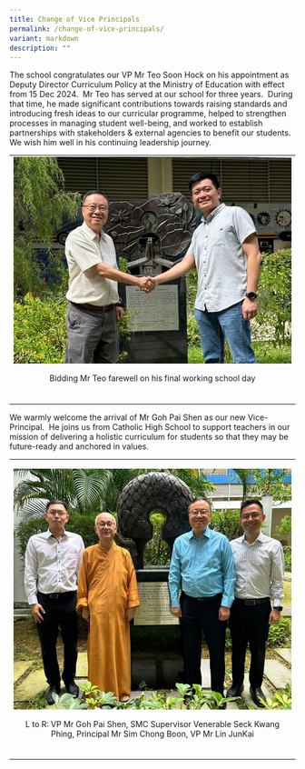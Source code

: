 ```yaml
---
title: Change of Vice Principals
permalink: /change-of-vice-principals/
variant: markdown
description: ""
---
```

<p>The school congratulates our VP Mr Teo Soon Hock on his appointment as
Deputy Director Curriculum Policy at the Ministry of Education with effect
from 15 Dec 2024.&nbsp; Mr Teo has served at our school for three years.&nbsp;
During that time, he made significant contributions towards raising standards
and introducing fresh ideas to our curricular programme, helped to strengthen
processes in managing student well-being, and worked to establish partnerships
with stakeholders &amp; external agencies to benefit our students.&nbsp;&nbsp;
We wish him well in his continuing leadership journey.</p>
<table style="minWidth: 25px">
<colgroup>
<col>
</colgroup>
<tbody>
<tr>
<td rowspan="1" colspan="1">
<div class="isomer-image-wrapper">
<img style="width: 100%" height="auto" width="100%" alt="" src="/images/Spotlight/2024 Change of VP/New_VP1.jpg">
</div>
<p style="font-size:14px" align="center">Bidding Mr Teo farewell on his final working school day</p>
</td>
</tr>
<tr>
<td rowspan="1" colspan="1">
<p></p>
</td>
</tr>
</tbody>
</table>
<p>We warmly welcome the arrival of Mr Goh Pai Shen as our new Vice-Principal.&nbsp;
He joins us from Catholic High School to support teachers in our mission
of delivering a holistic curriculum for students so that they may be future-ready
and anchored in values.</p>
<table style="minWidth: 25px">
<colgroup>
<col>
</colgroup>
<tbody>
<tr>
<td rowspan="1" colspan="1">
<p></p>
<div class="isomer-image-wrapper">
<img style="width: 100%" height="auto" width="100%" alt="" src="/images/Spotlight/2024 Change of VP/New_VP2.jpg">
</div>
<p style="font-size:14px" align="center">L to R: VP Mr Goh Pai Shen, SMC Supervisor Venerable Seck Kwang Phing,
Principal Mr Sim Chong Boon, VP Mr Lin JunKai</p>
</td>
</tr>
<tr>
<td rowspan="1" colspan="1">
<p></p>
</td>
</tr>
</tbody>
</table>
<p></p>